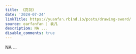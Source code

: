 ```yaml
---
title: 《亮剑》
date: '2024-07-24'
linkTitle: https://yuanfan.rbind.io/posts/drawing-sword/
source: earfanfan | 袁凡
description: NA ...
disable_comments: true
---
```

NA ...
